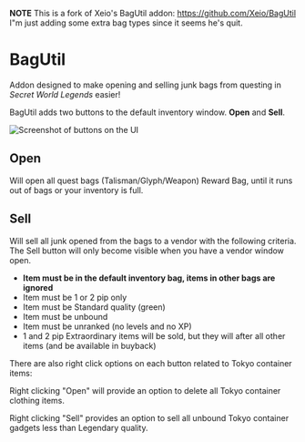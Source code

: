 **NOTE** This is a fork of Xeio's BagUtil addon: https://github.com/Xeio/BagUtil
I"m just adding some extra bag types since it seems he's quit.

# BagUtil
Addon designed to make opening and selling junk bags from questing in *Secret World Legends* easier!

BagUtil adds two buttons to the default inventory window. **Open** and **Sell**.

![Screenshot of buttons on the UI](http://i.imgur.com/UiCswjg.png)

## Open

Will open all quest bags (Talisman/Glyph/Weapon) Reward Bag, until it runs out of bags or your inventory is full.

## Sell

Will sell all junk opened from the bags to a vendor with the following criteria. The Sell button will only become visible when you have a vendor window open.

* **Item must be in the default inventory bag, items in other bags are ignored**
* Item must be 1 or 2 pip only
* Item must be Standard quality (green)
* Item must be unbound
* Item must be unranked (no levels and no XP)
* 1 and 2 pip Extraordinary items will be sold, but they will after all other items (and be available in buyback)


There are also right click options on each button related to Tokyo container items:

Right clicking "Open" will provide an option to delete all Tokyo container clothing items.

Right clicking "Sell" provides an option to sell all unbound Tokyo container gadgets less than Legendary quality.
